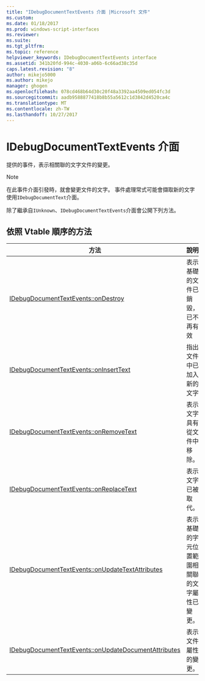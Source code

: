 ```yaml
---
title: "IDebugDocumentTextEvents 介面 |Microsoft 文件"
ms.custom: 
ms.date: 01/18/2017
ms.prod: windows-script-interfaces
ms.reviewer: 
ms.suite: 
ms.tgt_pltfrm: 
ms.topic: reference
helpviewer_keywords: IDebugDocumentTextEvents interface
ms.assetid: 341b20fd-994c-4030-a06b-6c66ad38c35d
caps.latest.revision: "8"
author: mikejo5000
ms.author: mikejo
manager: ghogen
ms.openlocfilehash: 078cd468b64d30c20f48a3392aa4509ed054fc3d
ms.sourcegitcommit: aadb9588877418b8b55a5612c1d3842d4520ca4c
ms.translationtype: MT
ms.contentlocale: zh-TW
ms.lasthandoff: 10/27/2017
---
```

# <a name="idebugdocumenttextevents-interface"></a>IDebugDocumentTextEvents 介面
提供的事件，表示相關聯的文字文件的變更。  
  
> [!NOTE]
>  在此事件介面引發時，就會變更文件的文字。 事件處理常式可能會擷取新的文字使用`IDebugDocumentText`介面。  
  
 除了繼承自`IUnknown`、`IDebugDocumentTextEvents`介面會公開下列方法。  
  
## <a name="methods-in-vtable-order"></a>依照 Vtable 順序的方法  
  
|方法|說明|  
|------------|-----------------|  
|[IDebugDocumentTextEvents::onDestroy](../../winscript/reference/idebugdocumenttextevents-ondestroy.md)|表示基礎的文件已銷毀，已不再有效|  
|[IDebugDocumentTextEvents::onInsertText](../../winscript/reference/idebugdocumenttextevents-oninserttext.md)|指出文件中已加入新的文字|  
|[IDebugDocumentTextEvents::onRemoveText](../../winscript/reference/idebugdocumenttextevents-onremovetext.md)|表示文字具有從文件中移除。|  
|[IDebugDocumentTextEvents::onReplaceText](../../winscript/reference/idebugdocumenttextevents-onreplacetext.md)|表示文字已被取代。|  
|[IDebugDocumentTextEvents::onUpdateTextAttributes](../../winscript/reference/idebugdocumenttextevents-onupdatetextattributes.md)|表示基礎的字元位置範圍相關聯的文字屬性已變更。|  
|[IDebugDocumentTextEvents::onUpdateDocumentAttributes](../../winscript/reference/idebugdocumenttextevents-onupdatedocumentattributes.md)|表示文件屬性的變更。|